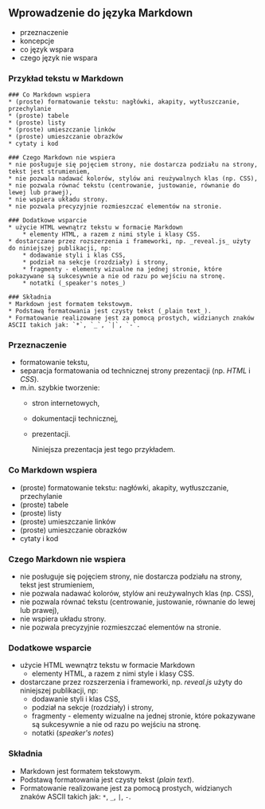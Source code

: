 ## Wprowadzenie do języka Markdown
* przeznaczenie
* koncepcje
* co język wspara
* czego język nie wspara


### Przykład tekstu w Markdown
```
### Co Markdown wspiera
* (proste) formatowanie tekstu: nagłówki, akapity, wytłuszczanie, przechylanie
* (proste) tabele
* (proste) listy
* (proste) umieszczanie linków
* (proste) umieszczanie obrazków
* cytaty i kod

### Czego Markdown nie wspiera
* nie posługuje się pojęciem strony, nie dostarcza podziału na strony, tekst jest strumieniem,
* nie pozwala nadawać kolorów, stylów ani reużywalnych klas (np. CSS),
* nie pozwala równać tekstu (centrowanie, justowanie, równanie do lewej lub prawej),
* nie wspiera układu strony.
* nie pozwala precyzyjnie rozmieszczać elementów na stronie.

### Dodatkowe wsparcie
* użycie HTML wewnątrz tekstu w formacie Markdown
    * elementy HTML, a razem z nimi style i klasy CSS.
* dostarczane przez rozszerzenia i frameworki, np. _reveal.js_ użyty do niniejszej publikacji, np:
    * dodawanie styli i klas CSS,
    * podział na sekcje (rozdziały) i strony,
    * fragmenty - elementy wizualne na jednej stronie, które pokazywane są sukcesywnie a nie od razu po wejściu na stronę.
    * notatki (_speaker's notes_)

### Składnia
* Markdown jest formatem tekstowym.
* Podstawą formatowania jest czysty tekst (_plain text_).
* Formatowanie realizowane jest za pomocą prostych, widzianych znaków ASCII takich jak: `*`, `_`, `|`, `-`.
```


### Przeznaczenie
* formatowanie tekstu,
* separacja formatowania od technicznej strony prezentacji (np. _HTML_ i _CSS_).
* m.in. szybkie tworzenie:
    * stron internetowych,
    * dokumentacji technicznej,
    * prezentacji.

      Niniejsza prezentacja jest tego przykładem.


### Co Markdown wspiera
* (proste) formatowanie tekstu: nagłówki, akapity, wytłuszczanie, przechylanie
* (proste) tabele
* (proste) listy
* (proste) umieszczanie linków
* (proste) umieszczanie obrazków
* cytaty i kod


### Czego Markdown nie wspiera
* nie posługuje się pojęciem strony, nie dostarcza podziału na strony, tekst jest strumieniem,
* nie pozwala nadawać kolorów, stylów ani reużywalnych klas (np. CSS),
* nie pozwala równać tekstu (centrowanie, justowanie, równanie do lewej lub prawej),
* nie wspiera układu strony.
* nie pozwala precyzyjnie rozmieszczać elementów na stronie.


### Dodatkowe wsparcie
* użycie HTML wewnątrz tekstu w formacie Markdown
    * elementy HTML, a razem z nimi style i klasy CSS.
* dostarczane przez rozszerzenia i frameworki, np. _reveal.js_ użyty do niniejszej publikacji, np:
    * dodawanie styli i klas CSS,
    * podział na sekcje (rozdziały) i strony,
    * fragmenty - elementy wizualne na jednej stronie, które pokazywane są sukcesywnie a nie od razu po wejściu na stronę.
    * notatki (_speaker's notes_)


### Składnia
* Markdown jest formatem tekstowym.
* Podstawą formatowania jest czysty tekst (_plain text_).
* Formatowanie realizowane jest za pomocą prostych, widzianych znaków ASCII takich jak: `*`, `_`, `|`, `-`.
